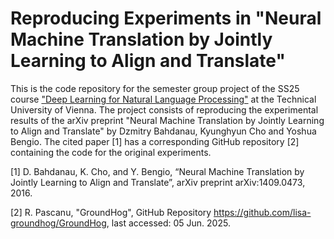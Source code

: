 # Reproducing Experiments in "Neural Machine Translation by Jointly Learning to Align and Translate"

This is the code repository for the semester group project of the SS25 course ["Deep Learning for Natural Language Processing"](https://tiss.tuwien.ac.at/course/courseDetails.xhtml?dswid=6291&dsrid=462&semester=2025S&courseNr=192039&dsrid=111) at the Technical University of Vienna. The project consists of reproducing the experimental results of the arXiv preprint "Neural Machine Translation by Jointly Learning to Align and Translate" by Dzmitry Bahdanau, Kyunghyun Cho and Yoshua Bengio. The cited paper [1] has a corresponding GitHub repository [2] containing the code for the original experiments. 

[1] D. Bahdanau, K. Cho, and Y. Bengio, “Neural Machine Translation by Jointly Learning to Align and Translate”, arXiv preprint arXiv:1409.0473, 2016.

[2] R. Pascanu, "GroundHog", GitHub Repository https://github.com/lisa-groundhog/GroundHog, last accessed: 05 Jun. 2025.


